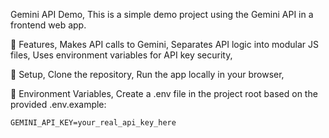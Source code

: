 Gemini API Demo,
This is a simple demo project using the Gemini API in a frontend web app.

🚀 Features,
Makes API calls to Gemini,
Separates API logic into modular JS files,
Uses environment variables for API key security,

🔧 Setup,
Clone the repository,
Run the app locally in your browser,

🔐 Environment Variables,
Create a .env file in the project root based on the provided .env.example:

```env
GEMINI_API_KEY=your_real_api_key_here
